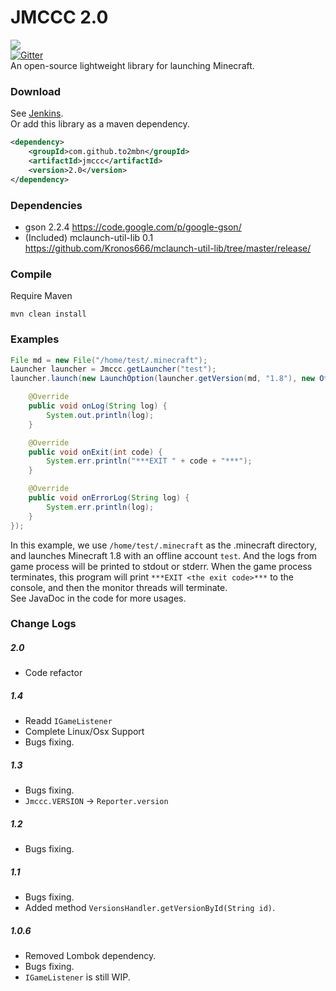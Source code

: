 # JMCCC 2.0
![](http://i1.tietuku.com/e86de030295d85ac.png)<br/>
[![Gitter](https://badges.gitter.im/Join%20Chat.svg)](https://gitter.im/Southern-InfinityStudio/JMCCC?utm_source=badge&utm_medium=badge&utm_campaign=pr-badge)<br/>
An open-source lightweight library for launching Minecraft.<br/>

### Download
See [Jenkins](http://ci.infinity-studio.org/job/JMCCCv2/).<br/>
Or add this library as a maven dependency.<br/>
```xml
<dependency>
	<groupId>com.github.to2mbn</groupId>
	<artifactId>jmccc</artifactId>
	<version>2.0</version>
</dependency>
```

### Dependencies
* gson 2.2.4 https://code.google.com/p/google-gson/
* (Included) mclaunch-util-lib 0.1 https://github.com/Kronos666/mclaunch-util-lib/tree/master/release/

### Compile
Require Maven

	mvn clean install

### Examples
```java
File md = new File("/home/test/.minecraft");
Launcher launcher = Jmccc.getLauncher("test");
launcher.launch(new LaunchOption(launcher.getVersion(md, "1.8"), new OfflineAuthenticator("test"), new EnvironmentOption(md)), new IGameListener() {

	@Override
	public void onLog(String log) {
		System.out.println(log);
	}

	@Override
	public void onExit(int code) {
		System.err.println("***EXIT " + code + "***");
	}

	@Override
	public void onErrorLog(String log) {
		System.err.println(log);
	}
});
```
In this example, we use `/home/test/.minecraft` as the .minecraft directory, and launches Minecraft 1.8 with an offline
account `test`. And the logs from game process will be printed to stdout or stderr. When the game process terminates, 
this program will print `***EXIT <the exit code>***` to the console, and then the monitor threads will terminate.<br/>
See JavaDoc in the code for more usages.

### Change Logs
##### 2.0
* Code refactor

##### 1.4
* Readd `IGameListener`
* Complete Linux/Osx Support
* Bugs fixing.

##### 1.3
* Bugs fixing.
* `Jmccc.VERSION` -> `Reporter.version`

##### 1.2
* Bugs fixing.

##### 1.1
* Bugs fixing.
* Added method `VersionsHandler.getVersionById(String id)`.

##### 1.0.6
* Removed Lombok dependency.
* Bugs fixing.
* `IGameListener` is still WIP.

